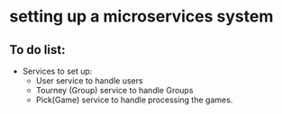 # setting up a microservices system
## To do list:
- Services to set up:
  - User service to handle users
  - Tourney (Group) service to handle Groups
  - Pick(Game) service to handle processing the games. 
